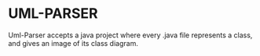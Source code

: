 # UML-PARSER
Uml-Parser accepts a java project where every .java file represents a class, and gives an image of its class diagram.
